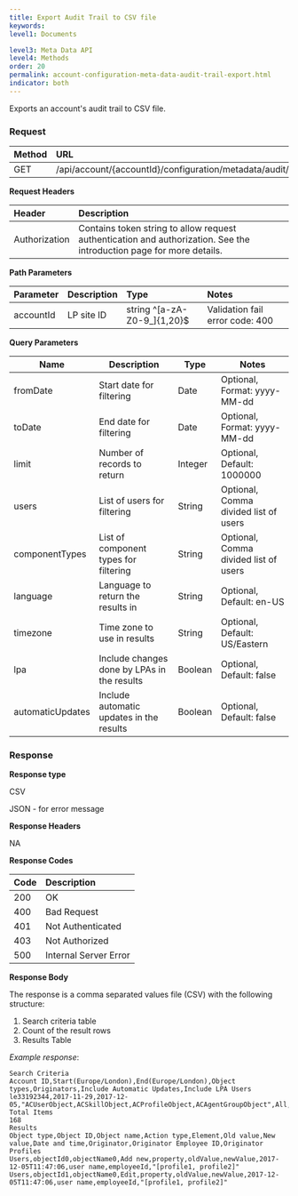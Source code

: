 ```yaml
---
title: Export Audit Trail to CSV file
keywords:
level1: Documents

level3: Meta Data API
level4: Methods
order: 20
permalink: account-configuration-meta-data-audit-trail-export.html
indicator: both
---
```


Exports an account's audit trail to CSV file.

### Request

| Method | URL |
| :-------- | :------ |
| GET | /api/account/{accountId}/configuration/metadata/audit/export |

**Request Headers**

| Header | Description |
| :------- | :-------------- |
|Authorization | Contains token string to allow request authentication and authorization. See the introduction page for more details. |



**Path Parameters**

|Parameter|  Description|  Type|  Notes|
|:----------|  :--------------|  :--------------|  :---|
|accountId|  LP site ID|  string ^[a-zA-Z0-9_]{1,20}$|  Validation fail error code: 400 |

**Query Parameters**

| Name            | Description                                                                  | Type    | Notes                                          |
|-----------------|------------------------------------------------------------------------------|---------|------------------------------------------------|
|fromDate|Start date for filtering|Date|Optional, Format: yyyy-MM-dd|
|toDate|End date for filtering|Date|Optional, Format: yyyy-MM-dd|
|limit|Number of records to return|Integer|Optional, Default: 1000000|
|users|List of users for filtering|String|Optional, Comma divided list of users|
|componentTypes|List of component types for filtering|String|Optional, Comma divided list of users|
|language|Language to return the results in|String|Optional, Default: en-US|
|timezone|Time zone to use in results|String|Optional, Default: US/Eastern|
|lpa|Include changes done by LPAs in the results|Boolean|Optional, Default: false|
|automaticUpdates|Include automatic updates in the results|Boolean|Optional, Default: false|

### Response

**Response type**

CSV

JSON - for error message

**Response Headers**

NA

**Response Codes**

| Code | Description |
| :----- | :------------ |
| 200 | OK |
| 400 | Bad Request |
| 401 | Not Authenticated |
| 403 | Not Authorized |
| 500 | Internal Server Error |

**Response Body**

The response is a comma separated values file (CSV) with the following structure:

1. Search criteria table
2. Count of the result rows
3. Results Table

_Example response_:

```
Search Criteria
Account ID,Start(Europe/London),End(Europe/London),Object types,Originators,Include Automatic Updates,Include LPA Users
le33192344,2017-11-29,2017-12-05,"ACUserObject,ACSkillObject,ACProfileObject,ACAgentGroupObject",All,true,true
Total Items
168
Results
Object type,Object ID,Object name,Action type,Element,Old value,New value,Date and time,Originator,Originator Employee ID,Originator Profiles
Users,objectId0,objectName0,Add new,property,oldValue,newValue,2017-12-05T11:47:06,user name,employeeId,"[profile1, profile2]"
Users,objectId1,objectName0,Edit,property,oldValue,newValue,2017-12-05T11:47:06,user name,employeeId,"[profile1, profile2]"
```
